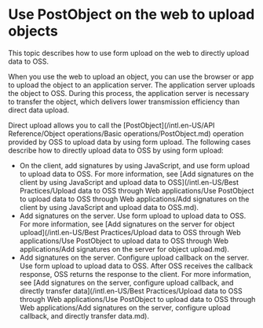 # Use PostObject on the web to upload objects

This topic describes how to use form upload on the web to directly upload data to OSS.

When you use the web to upload an object, you can use the browser or app to upload the object to an application server. The application server uploads the object to OSS. During this process, the application server is necessary to transfer the object, which delivers lower transmission efficiency than direct data upload.

Direct upload allows you to call the [PostObject](/intl.en-US/API Reference/Object operations/Basic operations/PostObject.md) operation provided by OSS to upload data by using form upload. The following cases describe how to directly upload data to OSS by using form upload:

-   On the client, add signatures by using JavaScript, and use form upload to upload data to OSS. For more information, see [Add signatures on the client by using JavaScript and upload data to OSS](/intl.en-US/Best Practices/Upload data to OSS through Web applications/Use PostObject to upload data to OSS through Web applications/Add signatures on the client by using JavaScript and upload data to OSS.md).
-   Add signatures on the server. Use form upload to upload data to OSS. For more information, see [Add signatures on the server for object upload](/intl.en-US/Best Practices/Upload data to OSS through Web applications/Use PostObject to upload data to OSS through Web applications/Add signatures on the server for object upload.md).
-   Add signatures on the server. Configure upload callback on the server. Use form upload to upload data to OSS. After OSS receives the callback response, OSS returns the response to the client. For more information, see [Add signatures on the server, configure upload callback, and directly transfer data](/intl.en-US/Best Practices/Upload data to OSS through Web applications/Use PostObject to upload data to OSS through Web applications/Add signatures on the server, configure upload callback, and directly transfer data.md).

